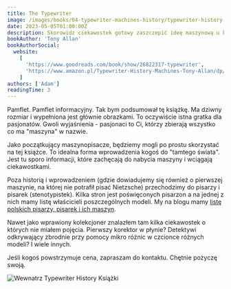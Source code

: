 ```yaml
---
title: The Typewriter
image: /images/books/04-typewriter-machines-history/typewriter-history-machines-writes--4.jpg
date: 2023-05-05T01:00:00Z
description: Skorowidz ciekawostek gotowy zaszczepić ideę maszynową u każdego.
bookAuthor: 'Tony Allan'
bookAuthorSocial:
  website:
    [
      'https://www.goodreads.com/book/show/26822317-typewriter',
      'https://www.amazon.pl/Typewriter-History-Machines-Tony-Allan/dp/1627950346',
    ]
authors: ['Adam']
readingTime: 3
---
```



Pamflet. Pamflet informacyjny. Tak bym podsumował tę książkę. Ma dziwny rozmiar i wypełniona jest głównie obrazkami. To oczywiście istna gratka dla pasjonatów. Gwoli wyjaśnienia - pasjonaci to Ci, którzy zbierają wszystko co ma "maszyna" w nazwie.

Jako początkujący maszynopisacze, będziemy mogli po prostu skorzystać na tej książce. To idealna forma wprowadzenia kogoś do "tamtego świata". Jest tu sporo informacji, które zachęcają do nabycia maszyny i wciągają ciekawostkami.

Poza historią i wprowadzeniem (gdzie dowiadujemy się również o pierwszej maszynie, na której nie potrafił pisać Nietzsche) przechodzimy do pisarzy i pisarek (stenotypistek). Kilka stron jest poświęconych pisarzon a na jednej z nich mamy listę właścicieli poszczególnych modeli. My na blogu mamy [listę polskich pisarzy, pisarek i ich maszyn](https://www.maszynopisanie.pl/2022-10-02-polscy-pisarze-pisarki-i-ich-maszyny-do-pisania).

Nawet jako wprawiony kolekcjoner znalazłem tam kilka ciekawostek o których nie miałem pojęcia. Pierwszy korektor w płynie? Detektywi odkrywający zbrodnie przy pomocy mikro różnic w czcionce różnych modeli? I wiele innych.

Jeśli kogoś powstrzymuje cena, zapraszam do kontaktu. Chętnie pożyczę swoją.


![Wewnatrz Typewriter History Książki](/images/books/04-typewriter-machines-history/typewriter-history-machines-writes.jpg)